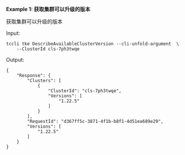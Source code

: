 **Example 1: 获取集群可以升级的版本**

获取集群可以升级的版本

Input: 

```
tccli tke DescribeAvailableClusterVersion --cli-unfold-argument  \
    --ClusterId cls-7ph3twqe
```

Output: 
```
{
    "Response": {
        "Clusters": [
            {
                "ClusterId": "cls-7ph3twqe",
                "Versions": [
                    "1.22.5"
                ]
            }
        ],
        "RequestId": "d367ff5c-3871-4f1b-b8f1-4d51ea689e29",
        "Versions": [
            "1.22.5"
        ]
    }
}
```

